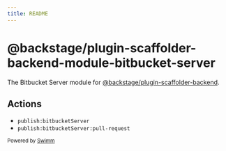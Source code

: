 ```yaml
---
title: README
---
```

# @backstage/plugin-scaffolder-backend-module-bitbucket-server

The Bitbucket Server module for [@backstage/plugin-scaffolder-backend](https://www.npmjs.com/package/@backstage/plugin-scaffolder-backend).

## Actions

- `publish:bitbucketServer`
- `publish:bitbucketServer:pull-request`

<SwmMeta version="3.0.0"><sup>Powered by [Swimm](https://app.swimm.io/)</sup></SwmMeta>
